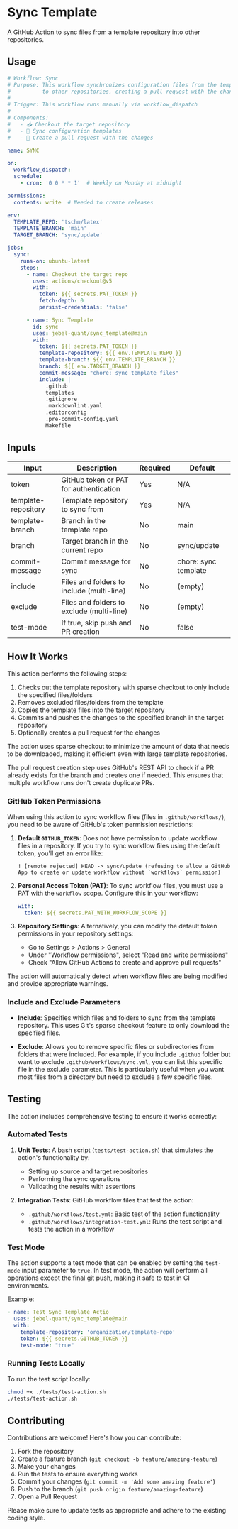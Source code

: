 # Sync Template

A GitHub Action to sync files from a template repository 
into other repositories.

## Usage

```yaml
# Workflow: Sync
# Purpose: This workflow synchronizes configuration files from the template repository
#          to other repositories, creating a pull request with the changes.
#
# Trigger: This workflow runs manually via workflow_dispatch
#
# Components:
#   - 📥 Checkout the target repository
#   - 🔄 Sync configuration templates
#   - 📝 Create a pull request with the changes

name: SYNC

on:
  workflow_dispatch:
  schedule:
    - cron: '0 0 * * 1'  # Weekly on Monday at midnight

permissions:
  contents: write  # Needed to create releases

env:
  TEMPLATE_REPO: 'tschm/latex'
  TEMPLATE_BRANCH: 'main'
  TARGET_BRANCH: 'sync/update'

jobs:
  sync:
    runs-on: ubuntu-latest
    steps:
      - name: Checkout the target repo
        uses: actions/checkout@v5
        with:
          token: ${{ secrets.PAT_TOKEN }}
          fetch-depth: 0
          persist-credentials: 'false'

      - name: Sync Template
        id: sync
        uses: jebel-quant/sync_template@main
        with:
          token: ${{ secrets.PAT_TOKEN }}
          template-repository: ${{ env.TEMPLATE_REPO }}
          template-branch: ${{ env.TEMPLATE_BRANCH }}
          branch: ${{ env.TARGET_BRANCH }}
          commit-message: "chore: sync template files"
          include: |
            .github
            templates
            .gitignore
            .markdownlint.yaml
            .editorconfig
            .pre-commit-config.yaml
            Makefile
```

## Inputs

| Input | Description | Required | Default |
|-------|-------------|----------|---------|
| token | GitHub token or PAT for authentication | Yes | N/A |
| template-repository | Template repository to sync from | Yes | N/A |
| template-branch | Branch in the template repo | No | main |
| branch | Target branch in the current repo | No | sync/update |
| commit-message | Commit message for sync | No | chore: sync template |
| include | Files and folders to include (multi-line) | No | (empty) |
| exclude | Files and folders to exclude (multi-line) | No | (empty) |
| test-mode | If true, skip push and PR creation | No | false |

## How It Works

This action performs the following steps:

1. Checks out the template repository with sparse checkout to only include the specified files/folders
2. Removes excluded files/folders from the template
3. Copies the template files into the target repository
4. Commits and pushes the changes to the specified branch in the target repository
5. Optionally creates a pull request for the changes

The action uses sparse checkout to minimize the amount of data that needs to be downloaded, making it efficient even with large template repositories. 

The pull request creation step uses GitHub's REST API to check if a PR already exists for the branch and creates one if needed. This ensures that multiple workflow runs don't create duplicate PRs.

### GitHub Token Permissions

When using this action to sync workflow files (files in `.github/workflows/`), you need to be aware of GitHub's token permission restrictions:

1. **Default `GITHUB_TOKEN`**: Does not have permission to update workflow files in a repository. If you try to sync workflow files using the default token, you'll get an error like:
   ```
   ! [remote rejected] HEAD -> sync/update (refusing to allow a GitHub App to create or update workflow without `workflows` permission)
   ```

2. **Personal Access Token (PAT)**: To sync workflow files, you must use a PAT with the `workflow` scope. Configure this in your workflow:
   ```yaml
   with:
     token: ${{ secrets.PAT_WITH_WORKFLOW_SCOPE }}
   ```

3. **Repository Settings**: Alternatively, you can modify the default token permissions in your repository settings:
   - Go to Settings > Actions > General
   - Under "Workflow permissions", select "Read and write permissions"
   - Check "Allow GitHub Actions to create and approve pull requests"

The action will automatically detect when workflow files are being modified and provide appropriate warnings.

### Include and Exclude Parameters

- **Include**: Specifies which files and folders to sync from the template repository. This uses Git's sparse checkout feature to only download the specified files.

- **Exclude**: Allows you to remove specific files or subdirectories from folders that were included. 
For example, if you include `.github` folder but want to exclude `.github/workflows/sync.yml`, 
you can list this specific file in the exclude parameter. 
This is particularly useful when you want most files from 
a directory but need to exclude a few specific files.

## Testing

The action includes comprehensive testing to ensure it works correctly:

### Automated Tests

1. **Unit Tests**: A bash script (`tests/test-action.sh`) that simulates the action's functionality by:
   - Setting up source and target repositories
   - Performing the sync operations
   - Validating the results with assertions

2. **Integration Tests**: GitHub workflow files that test the action:
   - `.github/workflows/test.yml`: Basic test of the action functionality
   - `.github/workflows/integration-test.yml`: Runs the test script and tests the action in a workflow

### Test Mode

The action supports a test mode that can be enabled by setting the `test-mode` input parameter to `true`. 
In test mode, the action will perform all operations 
except the final git push, making it safe to test 
in CI environments.

Example:

```yaml
- name: Test Sync Template Actio
  uses: jebel-quant/sync_template@main
  with:
    template-repository: 'organization/template-repo'
    token: ${{ secrets.GITHUB_TOKEN }}
    test-mode: "true"
```

### Running Tests Locally

To run the test script locally:

```bash
chmod +x ./tests/test-action.sh
./tests/test-action.sh
```

## Contributing

Contributions are welcome! Here's how you can contribute:

1. Fork the repository
2. Create a feature branch (`git checkout -b feature/amazing-feature`)
3. Make your changes
4. Run the tests to ensure everything works
5. Commit your changes (`git commit -m 'Add some amazing feature'`)
6. Push to the branch (`git push origin feature/amazing-feature`)
7. Open a Pull Request

Please make sure to update tests as appropriate and adhere to the existing coding style.

